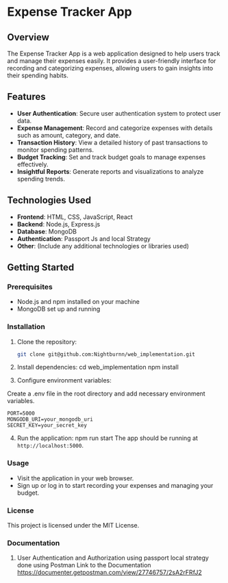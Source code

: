 # Expense Tracker App

## Overview

The Expense Tracker App is a web application designed to help users track and manage their expenses easily. It provides a user-friendly interface for recording and categorizing expenses, allowing users to gain insights into their spending habits.

## Features

- **User Authentication**: Secure user authentication system to protect user data.
- **Expense Management**: Record and categorize expenses with details such as amount, category, and date.
- **Transaction History**: View a detailed history of past transactions to monitor spending patterns.
- **Budget Tracking**: Set and track budget goals to manage expenses effectively.
- **Insightful Reports**: Generate reports and visualizations to analyze spending trends.

## Technologies Used

- **Frontend**: HTML, CSS, JavaScript, React
- **Backend**: Node.js, Express.js
- **Database**: MongoDB
- **Authentication**: Passport Js and local Strategy
- **Other**: (Include any additional technologies or libraries used)

## Getting Started

### Prerequisites

- Node.js and npm installed on your machine
- MongoDB set up and running

### Installation

1. Clone the repository:

   ```bash
   git clone git@github.com:Nightburnn/web_implementation.git

2. Install dependencies:
cd web_implementation
npm install

3. Configure environment variables:

Create a .env file in the root directory and add necessary environment variables.

```
PORT=5000
MONGODB_URI=your_mongodb_uri
SECRET_KEY=your_secret_key 
```
4. Run the application:
npm run start
The app should be running at `http://localhost:5000`.

### Usage
* Visit the application in your web browser.
* Sign up or log in to start recording your expenses and managing your budget.

### License
This project is licensed under the MIT License.

### Documentation
1. User Authentication and Authorization using passport local strategy done using Postman
Link to the Documentation https://documenter.getpostman.com/view/27746757/2sA2rFRfJ2


